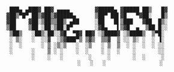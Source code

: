 <div align="center">
<pre>
 ███▄ ▄███▓ ██▓ ▄▄▄▄        ▓█████▄ ▓█████ ██▒   █▓
▓██▒▀█▀ ██▒▓██▒▓█████▄      ▒██▀ ██▌▓█   ▀▓██░   █▒
▓██    ▓██░▒██▒▒██▒ ▄██     ░██   █▌▒███   ▓██  █▒░
▒██    ▒██ ░██░▒██░█▀       ░▓█▄   ▌▒▓█  ▄  ▒██ █░░
▒██▒   ░██▒░██░░▓█  ▀█▓ ██▓ ░▒████▓ ░▒████▒  ▒▀█░
░ ▒░   ░  ░░▓  ░▒▓███▀▒ ▒▓▒  ▒▒▓  ▒ ░░ ▒░ ░  ░ ▐░
░  ░      ░ ▒ ░▒░▒   ░  ░▒   ░ ▒  ▒  ░ ░  ░  ░ ░░
░      ░    ▒ ░ ░    ░  ░    ░ ░  ░    ░       ░░
       ░    ░   ░        ░     ░       ░  ░     ░
                     ░   ░   ░                 ░
</pre>
</div>

